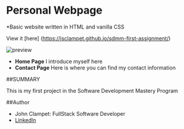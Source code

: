 # Personal Webpage

*Basic website written in HTML and vanilla CSS

View it [here] (https://jsclampet.github.io/sdmm-first-assignment/)

![preview](./src/Screenshot%202023-10-04%20at%206.42.33 PM.png)

- **Home Page** I introduce myself here
- **Contact Page** Here is where you can find my contact information

##SUMMARY

This is my first project in the Software Development Mastery Program

##Author
- John Clampet: FullStack Software Developer 
- [LinkedIn](https://www.linkedin.com/in/john-clampet-264007122/)
